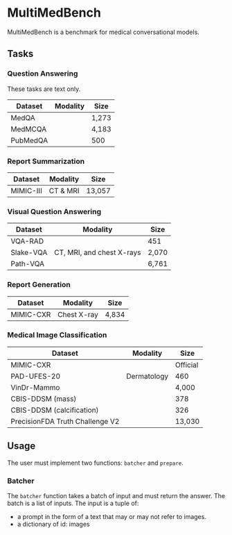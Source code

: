 # MultiMedBench

MultiMedBench is a benchmark for medical conversational models.


## Tasks

### Question Answering

These tasks are text only.

| Dataset  | Modality | Size     |
| -------- | -------- | -------- |
| MedQA    |  | 1,273 |
| MedMCQA  |  | 4,183 |
| PubMedQA |  | 500 |


### Report Summarization

| Dataset  | Modality | Size     |
| -------- | -------- | -------- |
| MIMIC-III | CT & MRI |  13,057 |


### Visual Question Answering

| Dataset  | Modality | Size     |
| -------- | -------- | -------- |
| VQA-RAD  |  | 451 |
| Slake-VQA | CT, MRI, and chest X-rays |  2,070 |
| Path-VQA |  | 6,761 |


### Report Generation

| Dataset  | Modality | Size     |
| -------- | -------- | -------- |
| MIMIC-CXR | Chest X-ray | 4,834 |


### Medical Image Classification

| Dataset  | Modality | Size     |
| -------- | -------- | -------- |
| MIMIC-CXR    |  | Official |
| PAD-UFES-20  | Dermatology | 460 |
| VinDr-Mammo |  | 4,000 |
| CBIS-DDSM (mass) |  | 378 |
| CBIS-DDSM (calcification) |  | 326 |
| PrecisionFDA Truth Challenge V2 |  | 13,030 |


## Usage

The user must implement two functions: `batcher` and `prepare`.

### Batcher

The `batcher` function takes a batch of input and must return the answer.
The batch is a list of inputs.
The input is a tuple of:
* a prompt in the form of a text that may or may not refer to images.
* a dictionary of id: images